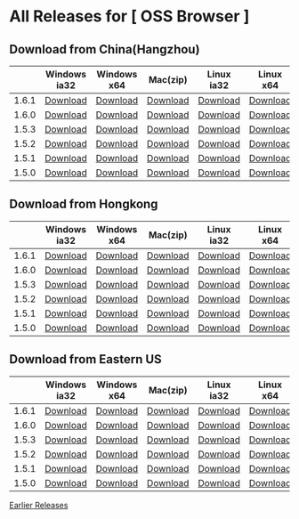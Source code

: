 # All Releases for [ OSS Browser ]

## Download from China(Hangzhou)

||Windows ia32|Windows x64| Mac(zip) |Linux ia32|Linux x64|Release note|
  |-----|-----|-----|-----|--------|--------|---|
|1.6.1|[Download](https://luogc.oss-cn-hangzhou.aliyuncs.com/oss-browser-publish/1.6.1/oss-browser-win32-ia32.zip) |[Download](https://luogc.oss-cn-hangzhou.aliyuncs.com/oss-browser-publish/1.6.1/oss-browser-win32-x64.zip) |  [Download](https://luogc.oss-cn-hangzhou.aliyuncs.com/oss-browser-publish/1.6.1/oss-browser-darwin-x64.zip) | [Download](https://luogc.oss-cn-hangzhou.aliyuncs.com/oss-browser-publish/1.6.1/oss-browser-linux-ia32.zip) | [Download](https://luogc.oss-cn-hangzhou.aliyuncs.com/oss-browser-publish/1.6.1/oss-browser-linux-x64.zip)|[1.6.1.md](release-notes/1.6.1.en-US.md)|
|1.6.0|[Download](https://luogc.oss-cn-hangzhou.aliyuncs.com/oss-browser-publish/1.6.0/oss-browser-win32-ia32.zip) |[Download](https://luogc.oss-cn-hangzhou.aliyuncs.com/oss-browser-publish/1.6.0/oss-browser-win32-x64.zip) |  [Download](https://luogc.oss-cn-hangzhou.aliyuncs.com/oss-browser-publish/1.6.0/oss-browser-darwin-x64.zip) | [Download](https://luogc.oss-cn-hangzhou.aliyuncs.com/oss-browser-publish/1.6.0/oss-browser-linux-ia32.zip) | [Download](https://luogc.oss-cn-hangzhou.aliyuncs.com/oss-browser-publish/1.6.0/oss-browser-linux-x64.zip)|[1.6.0.md](release-notes/1.6.0.en-US.md)|
|1.5.3|[Download](https://luogc.oss-cn-hangzhou.aliyuncs.com/oss-browser-publish/1.5.3/oss-browser-win32-ia32.zip) |[Download](https://luogc.oss-cn-hangzhou.aliyuncs.com/oss-browser-publish/1.5.3/oss-browser-win32-x64.zip) |  [Download](https://luogc.oss-cn-hangzhou.aliyuncs.com/oss-browser-publish/1.5.3/oss-browser-darwin-x64.zip) | [Download](https://luogc.oss-cn-hangzhou.aliyuncs.com/oss-browser-publish/1.5.3/oss-browser-linux-ia32.zip) | [Download](https://luogc.oss-cn-hangzhou.aliyuncs.com/oss-browser-publish/1.5.3/oss-browser-linux-x64.zip)|[1.5.3.md](release-notes/1.5.3.en-US.md)|
|1.5.2|[Download](https://luogc.oss-cn-hangzhou.aliyuncs.com/oss-browser-publish/1.5.2/oss-browser-win32-ia32.zip) |[Download](https://luogc.oss-cn-hangzhou.aliyuncs.com/oss-browser-publish/1.5.2/oss-browser-win32-x64.zip) |  [Download](https://luogc.oss-cn-hangzhou.aliyuncs.com/oss-browser-publish/1.5.2/oss-browser-darwin-x64.zip) | [Download](https://luogc.oss-cn-hangzhou.aliyuncs.com/oss-browser-publish/1.5.2/oss-browser-linux-ia32.zip) | [Download](https://luogc.oss-cn-hangzhou.aliyuncs.com/oss-browser-publish/1.5.2/oss-browser-linux-x64.zip)|[1.5.2.md](release-notes/1.5.2.en-US.md)|
|1.5.1|[Download](https://luogc.oss-cn-hangzhou.aliyuncs.com/oss-browser-publish/1.5.1/oss-browser-win32-ia32.zip) |[Download](https://luogc.oss-cn-hangzhou.aliyuncs.com/oss-browser-publish/1.5.1/oss-browser-win32-x64.zip) |  [Download](https://luogc.oss-cn-hangzhou.aliyuncs.com/oss-browser-publish/1.5.1/oss-browser-darwin-x64.zip) | [Download](https://luogc.oss-cn-hangzhou.aliyuncs.com/oss-browser-publish/1.5.1/oss-browser-linux-ia32.zip) | [Download](https://luogc.oss-cn-hangzhou.aliyuncs.com/oss-browser-publish/1.5.1/oss-browser-linux-x64.zip)|[1.5.1.md](release-notes/1.5.1.md)|
|1.5.0|[Download](https://luogc.oss-cn-hangzhou.aliyuncs.com/oss-browser-publish/1.5.0/oss-browser-win32-ia32.zip) |[Download](https://luogc.oss-cn-hangzhou.aliyuncs.com/oss-browser-publish/1.5.0/oss-browser-win32-x64.zip) |  [Download](https://luogc.oss-cn-hangzhou.aliyuncs.com/oss-browser-publish/1.5.0/oss-browser-darwin-x64.zip) | [Download](https://luogc.oss-cn-hangzhou.aliyuncs.com/oss-browser-publish/1.5.0/oss-browser-linux-ia32.zip) | [Download](https://luogc.oss-cn-hangzhou.aliyuncs.com/oss-browser-publish/1.5.0/oss-browser-linux-x64.zip)|[1.5.0.md](release-notes/1.5.0.md)|

## Download from Hongkong

||Windows ia32|Windows x64| Mac(zip) |Linux ia32|Linux x64|Release note|
  |-----|-----|-----|-----|--------|--------|---|
|1.6.1|[Download](https://client-publish-hongkong.oss-cn-hongkong.aliyuncs.com/oss-browser-publish/1.6.1/oss-browser-win32-ia32.zip) |[Download](https://client-publish-hongkong.oss-cn-hongkong.aliyuncs.com/oss-browser-publish/1.6.1/oss-browser-win32-x64.zip) |  [Download](https://client-publish-hongkong.oss-cn-hongkong.aliyuncs.com/oss-browser-publish/1.6.1/oss-browser-darwin-x64.zip) | [Download](https://client-publish-hongkong.oss-cn-hongkong.aliyuncs.com/oss-browser-publish/1.6.1/oss-browser-linux-ia32.zip) | [Download](https://client-publish-hongkong.oss-cn-hongkong.aliyuncs.com/oss-browser-publish/1.6.1/oss-browser-linux-x64.zip)|[1.6.1.md](release-notes/1.6.1.en-US.md)|
|1.6.0|[Download](https://client-publish-hongkong.oss-cn-hongkong.aliyuncs.com/oss-browser-publish/1.6.0/oss-browser-win32-ia32.zip) |[Download](https://client-publish-hongkong.oss-cn-hongkong.aliyuncs.com/oss-browser-publish/1.6.0/oss-browser-win32-x64.zip) |  [Download](https://client-publish-hongkong.oss-cn-hongkong.aliyuncs.com/oss-browser-publish/1.6.0/oss-browser-darwin-x64.zip) | [Download](https://client-publish-hongkong.oss-cn-hongkong.aliyuncs.com/oss-browser-publish/1.6.0/oss-browser-linux-ia32.zip) | [Download](https://client-publish-hongkong.oss-cn-hongkong.aliyuncs.com/oss-browser-publish/1.6.0/oss-browser-linux-x64.zip)|[1.6.0.md](release-notes/1.6.0.en-US.md)|
|1.5.3|[Download](https://client-publish-hongkong.oss-cn-hongkong.aliyuncs.com/oss-browser-publish/1.5.3/oss-browser-win32-ia32.zip) |[Download](https://client-publish-hongkong.oss-cn-hongkong.aliyuncs.com/oss-browser-publish/1.5.3/oss-browser-win32-x64.zip) |  [Download](https://client-publish-hongkong.oss-cn-hongkong.aliyuncs.com/oss-browser-publish/1.5.3/oss-browser-darwin-x64.zip) | [Download](https://client-publish-hongkong.oss-cn-hongkong.aliyuncs.com/oss-browser-publish/1.5.3/oss-browser-linux-ia32.zip) | [Download](https://client-publish-hongkong.oss-cn-hongkong.aliyuncs.com/oss-browser-publish/1.5.3/oss-browser-linux-x64.zip)|[1.5.3.md](release-notes/1.5.3.en-US.md)|
|1.5.2|[Download](https://client-publish-hongkong.oss-cn-hongkong.aliyuncs.com/oss-browser-publish/1.5.2/oss-browser-win32-ia32.zip) |[Download](https://client-publish-hongkong.oss-cn-hongkong.aliyuncs.com/oss-browser-publish/1.5.2/oss-browser-win32-x64.zip) |  [Download](https://client-publish-hongkong.oss-cn-hongkong.aliyuncs.com/oss-browser-publish/1.5.2/oss-browser-darwin-x64.zip) | [Download](https://client-publish-hongkong.oss-cn-hongkong.aliyuncs.com/oss-browser-publish/1.5.2/oss-browser-linux-ia32.zip) | [Download](https://client-publish-hongkong.oss-cn-hongkong.aliyuncs.com/oss-browser-publish/1.5.2/oss-browser-linux-x64.zip)|[1.5.2.md](release-notes/1.5.2.en-US.md)|
|1.5.1|[Download](https://client-publish-hongkong.oss-cn-hongkong.aliyuncs.com/oss-browser-publish/1.5.1/oss-browser-win32-ia32.zip) |[Download](https://client-publish-hongkong.oss-cn-hongkong.aliyuncs.com/oss-browser-publish/1.5.1/oss-browser-win32-x64.zip) |  [Download](https://client-publish-hongkong.oss-cn-hongkong.aliyuncs.com/oss-browser-publish/1.5.1/oss-browser-darwin-x64.zip) | [Download](https://client-publish-hongkong.oss-cn-hongkong.aliyuncs.com/oss-browser-publish/1.5.1/oss-browser-linux-ia32.zip) | [Download](https://client-publish-hongkong.oss-cn-hongkong.aliyuncs.com/oss-browser-publish/1.5.1/oss-browser-linux-x64.zip)|[1.5.1.md](release-notes/1.5.1.md)|
|1.5.0|[Download](https://client-publish-hongkong.oss-cn-hongkong.aliyuncs.com/oss-browser-publish/1.5.0/oss-browser-win32-ia32.zip) |[Download](https://client-publish-hongkong.oss-cn-hongkong.aliyuncs.com/oss-browser-publish/1.5.0/oss-browser-win32-x64.zip) |  [Download](https://client-publish-hongkong.oss-cn-hongkong.aliyuncs.com/oss-browser-publish/1.5.0/oss-browser-darwin-x64.zip) | [Download](https://client-publish-hongkong.oss-cn-hongkong.aliyuncs.com/oss-browser-publish/1.5.0/oss-browser-linux-ia32.zip) | [Download](https://client-publish-hongkong.oss-cn-hongkong.aliyuncs.com/oss-browser-publish/1.5.0/oss-browser-linux-x64.zip)|[1.5.0.md](release-notes/1.5.0.md)|

## Download from Eastern US

||Windows ia32|Windows x64| Mac(zip) |Linux ia32|Linux x64|Release note|
  |-----|-----|-----|-----|--------|--------|---|
|1.6.1|[Download](https://client-publish-useast1.oss-us-east-1.aliyuncs.com/oss-browser-publish/1.6.1/oss-browser-win32-ia32.zip) |[Download](https://client-publish-useast1.oss-us-east-1.aliyuncs.com/oss-browser-publish/1.6.1/oss-browser-win32-x64.zip) |  [Download](https://client-publish-useast1.oss-us-east-1.aliyuncs.com/oss-browser-publish/1.6.1/oss-browser-darwin-x64.zip) | [Download](https://client-publish-useast1.oss-us-east-1.aliyuncs.com/oss-browser-publish/1.6.1/oss-browser-linux-ia32.zip) | [Download](https://client-publish-useast1.oss-us-east-1.aliyuncs.com/oss-browser-publish/1.6.1/oss-browser-linux-x64.zip)|[1.6.1.md](release-notes/1.6.1.en-US.md)|
|1.6.0|[Download](https://client-publish-useast1.oss-us-east-1.aliyuncs.com/oss-browser-publish/1.6.0/oss-browser-win32-ia32.zip) |[Download](https://client-publish-useast1.oss-us-east-1.aliyuncs.com/oss-browser-publish/1.6.0/oss-browser-win32-x64.zip) |  [Download](https://client-publish-useast1.oss-us-east-1.aliyuncs.com/oss-browser-publish/1.6.0/oss-browser-darwin-x64.zip) | [Download](https://client-publish-useast1.oss-us-east-1.aliyuncs.com/oss-browser-publish/1.6.0/oss-browser-linux-ia32.zip) | [Download](https://client-publish-useast1.oss-us-east-1.aliyuncs.com/oss-browser-publish/1.6.0/oss-browser-linux-x64.zip)|[1.6.0.md](release-notes/1.6.0.en-US.md)|
|1.5.3|[Download](https://client-publish-useast1.oss-us-east-1.aliyuncs.com/oss-browser-publish/1.5.3/oss-browser-win32-ia32.zip) |[Download](https://client-publish-useast1.oss-us-east-1.aliyuncs.com/oss-browser-publish/1.5.3/oss-browser-win32-x64.zip) |  [Download](https://client-publish-useast1.oss-us-east-1.aliyuncs.com/oss-browser-publish/1.5.3/oss-browser-darwin-x64.zip) | [Download](https://client-publish-useast1.oss-us-east-1.aliyuncs.com/oss-browser-publish/1.5.3/oss-browser-linux-ia32.zip) | [Download](https://client-publish-useast1.oss-us-east-1.aliyuncs.com/oss-browser-publish/1.5.3/oss-browser-linux-x64.zip)|[1.5.3.md](release-notes/1.5.3.en-US.md)|
|1.5.2|[Download](https://client-publish-useast1.oss-us-east-1.aliyuncs.com/oss-browser-publish/1.5.2/oss-browser-win32-ia32.zip) |[Download](https://client-publish-useast1.oss-us-east-1.aliyuncs.com/oss-browser-publish/1.5.2/oss-browser-win32-x64.zip) |  [Download](https://client-publish-useast1.oss-us-east-1.aliyuncs.com/oss-browser-publish/1.5.2/oss-browser-darwin-x64.zip) | [Download](https://client-publish-useast1.oss-us-east-1.aliyuncs.com/oss-browser-publish/1.5.2/oss-browser-linux-ia32.zip) | [Download](https://client-publish-useast1.oss-us-east-1.aliyuncs.com/oss-browser-publish/1.5.2/oss-browser-linux-x64.zip)|[1.5.2.md](release-notes/1.5.2.en-US.md)|
|1.5.1|[Download](https://client-publish-useast1.oss-us-east-1.aliyuncs.com/oss-browser-publish/1.5.1/oss-browser-win32-ia32.zip) |[Download](https://client-publish-useast1.oss-us-east-1.aliyuncs.com/oss-browser-publish/1.5.1/oss-browser-win32-x64.zip) |  [Download](https://client-publish-useast1.oss-us-east-1.aliyuncs.com/oss-browser-publish/1.5.1/oss-browser-darwin-x64.zip) | [Download](https://client-publish-useast1.oss-us-east-1.aliyuncs.com/oss-browser-publish/1.5.1/oss-browser-linux-ia32.zip) | [Download](https://client-publish-useast1.oss-us-east-1.aliyuncs.com/oss-browser-publish/1.5.1/oss-browser-linux-x64.zip)|[1.5.1.md](release-notes/1.5.1.md)|
|1.5.0|[Download](https://client-publish-useast1.oss-us-east-1.aliyuncs.com/oss-browser-publish/1.5.0/oss-browser-win32-ia32.zip) |[Download](https://client-publish-useast1.oss-us-east-1.aliyuncs.com/oss-browser-publish/1.5.0/oss-browser-win32-x64.zip) |  [Download](https://client-publish-useast1.oss-us-east-1.aliyuncs.com/oss-browser-publish/1.5.0/oss-browser-darwin-x64.zip) | [Download](https://client-publish-useast1.oss-us-east-1.aliyuncs.com/oss-browser-publish/1.5.0/oss-browser-linux-ia32.zip) | [Download](https://client-publish-useast1.oss-us-east-1.aliyuncs.com/oss-browser-publish/1.5.0/oss-browser-linux-x64.zip)|[1.5.0.md](release-notes/1.5.0.md)|


[Earlier Releases](earlier-releases.md)